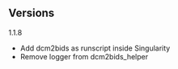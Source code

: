 ## Versions

1.1.8
 - Add dcm2bids as runscript inside Singularity
 - Remove logger from dcm2bids_helper
